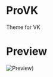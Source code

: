 # ProVK
Theme for VK

# Preview
![Preview)](https://github.com/ProChopa/ProVK/assets/112766478/dc0d7505-09e0-4c0f-b785-f21b7e936a8e)
